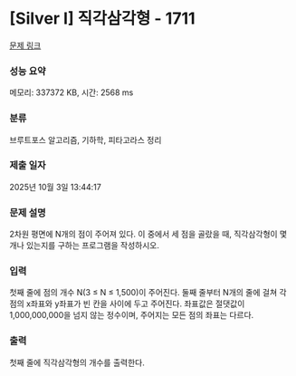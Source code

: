 # [Silver I] 직각삼각형 - 1711 

[문제 링크](https://www.acmicpc.net/problem/1711) 

### 성능 요약

메모리: 337372 KB, 시간: 2568 ms

### 분류

브루트포스 알고리즘, 기하학, 피타고라스 정리

### 제출 일자

2025년 10월 3일 13:44:17

### 문제 설명

<p>2차원 평면에 N개의 점이 주어져 있다. 이 중에서 세 점을 골랐을 때, 직각삼각형이 몇 개나 있는지를 구하는 프로그램을 작성하시오.</p>

### 입력 

 <p>첫째 줄에 점의 개수 N(3 ≤ N ≤ 1,500)이 주어진다. 둘째 줄부터 N개의 줄에 걸쳐 각 점의 x좌표와 y좌표가 빈 칸을 사이에 두고 주어진다. 좌표값은 절댓값이 1,000,000,000을 넘지 않는 정수이며, 주어지는 모든 점의 좌표는 다르다.</p>

### 출력 

 <p>첫째 줄에 직각삼각형의 개수를 출력한다.</p>


